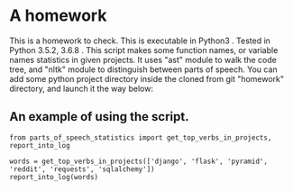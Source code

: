 # A homework
This is a homework to check.
This is executable in Python3 .
Tested in Python 3.5.2, 3.6.8 .
This script makes some function names, or variable names statistics in given projects. It uses "ast" module to walk the code tree, and "nltk" module to distinguish between parts of speech. You can add some python project directory inside the cloned from git "homework" directory, and launch it the way below:
## An example of using the script. ##

    from parts_of_speech_statistics import get_top_verbs_in_projects, report_into_log
      
    words = get_top_verbs_in_projects(['django', 'flask', 'pyramid', 'reddit', 'requests', 'sqlalchemy'])
    report_into_log(words)
